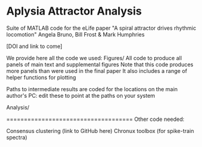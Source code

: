 Aplysia Attractor Analysis
============================

Suite of MATLAB code for the eLife paper
"A spiral attractor drives rhythmic locomotion"
Angela Bruno, Bill Frost & Mark Humphries

[DOI and link to come]

We provide here all the code we used:
Figures/
All code to produce all panels of main text and supplemental figures
Note that this code produces more panels than were used in the final paper
It also includes a range of helper functions for plotting

Paths to intermediate results are coded for the locations on the main author's PC:
edit these to point at the paths on your system

Analysis/


====================================
Other code needed:

Consensus clustering (link to GitHub here)
Chronux toolbox (for spike-train spectra)


